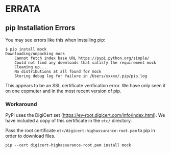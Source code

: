 # ERRATA

## pip Installation Errors
You may see errors like this when installing pip:

    $ pip install mock
    Downloading/unpacking mock
        Cannot fetch index base URL https://pypi.python.org/simple/
        Could not find any downloads that satisfy the requirement mock
        Cleaning up...
        No distributions at all found for mock
        Storing debug log for failure in /Users/xxxxx/.pip/pip.log

This appears to be an SSL certificate verification error.
We have only seen it on one copmuter and in the most recent version of pip.

### Workaround
PyPi uses the DigiCert set (https://ev-root.digicert.com/info/index.html).
We have included a copy of this certificate in the `etc/` directory.

Pass the root certificate `etc/digicert-highassurance-root.pem` to pip in order to download files.

    pip --cert digicert-highassurance-root.pem install mock

